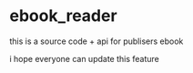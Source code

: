 # ebook_reader
this is a source code + api for publisers ebook

i hope everyone can update this feature
